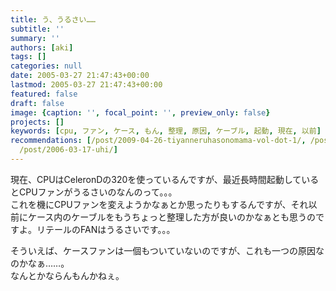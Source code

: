 ```yaml
---
title: う、うるさい……
subtitle: ''
summary: ''
authors: [aki]
tags: []
categories: null
date: 2005-03-27 21:47:43+00:00
lastmod: 2005-03-27 21:47:43+00:00
featured: false
draft: false
image: {caption: '', focal_point: '', preview_only: false}
projects: []
keywords: [cpu, ファン, ケース, もん, 整理, 原因, ケーブル, 起動, 現在, 以前]
recommendations: [/post/2009-04-26-tiyanneruhasonomama-vol-dot-1/, /post/2019-03-10_business-trip-goods/,
  /post/2006-03-17-uhi/]
---
```

現在、CPUはCeleronDの320を使っているんですが、最近長時間起動しているとCPUファンがうるさいのなんのって。。。  
これを機にCPUファンを変えようかなぁとか思ったりもするんですが、それ以前にケース内のケーブルをもうちょっと整理した方が良いのかなぁとも思うのですよ。リテールのFANはうるさいです。。。  
  
そういえば、ケースファンは一個もついていないのですが、これも一つの原因なのかなぁ……。  
なんとかならんもんかねぇ。


